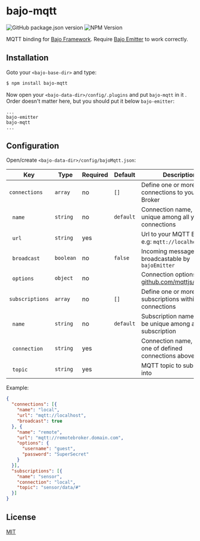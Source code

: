# bajo-mqtt

![GitHub package.json version](https://img.shields.io/github/package-json/v/ardhi/bajo-mqtt) ![NPM Version](https://img.shields.io/npm/v/bajo-mqtt)


MQTT binding for [Bajo Framework](https://github.com/ardhi/bajo). Require [Bajo Emitter](https://github.com/ardhi/bajo-emitter) to work correctly.

## Installation

Goto your ```<bajo-base-dir>``` and type:

```bash
$ npm install bajo-mqtt
```

Now open your ```<bajo-data-dir>/config/.plugins``` and put ```bajo-mqtt``` in it
. Order doesn't matter here, but you should put it below ```bajo-emitter```:

```
...
bajo-emitter
bajo-mqtt
...
```

## Configuration

Open/create ```<bajo-data-dir>/config/bajoMqtt.json```:

| Key | Type | Required | Default | Description |
| --- | ---- | -------- | ------- | ----------- |
| ```connections``` | ```array``` | no | ```[]``` | Define one or more connections to your MQTT Broker |
| &nbsp;&nbsp;```name``` | ```string``` | no | ```default``` | Connection name, must be unique among all your connections |
| &nbsp;&nbsp;```url``` | ```string``` | yes || Url to your MQTT Broker, e.g: ```mqtt://localhost``` |
| &nbsp;&nbsp;```broadcast``` | ```boolean``` | no | ```false``` | Incoming messages are broadcastable by ```bajoEmitter``` |
| &nbsp;&nbsp;```options``` | ```object``` | no || Connection options, see [github.com/mqttjs/MQTT.js](github.com/mqttjs/MQTT.js) |
| ```subscriptions``` | ```array``` | no | ```[]``` | Define one or more subscriptions within your connections |
| &nbsp;&nbsp;```name``` | ```string``` | no | ```default``` | Subscription name, must be unique among all your subscription |
| &nbsp;&nbsp;```connection``` | ```string``` | yes || Connection name, must be one of defined connections above |
| &nbsp;&nbsp;```topic``` | ```string``` | yes || MQTT topic to subscribe into |


Example:

```json
{
  "connections": [{
    "name": "local",
    "url": "mqtt://localhost",
    "broadcast": true
  }, {
    "name": "remote",
    "url": "mqtt://remotebroker.domain.com",
    "options": {
      "username": "guest",
      "password": "SuperSecret"
    }
  }],
  "subscriptions": [{
    "name": "sensor",
    "connection": "local",
    "topic": "sensor/data/#"
  }]
}
```

## License

[MIT](LICENSE)